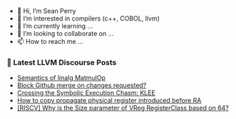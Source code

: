 - 👋 Hi, I’m Sean Perry
- 👀 I’m interested in compilers (c++, COBOL, llvm)
- 🌱 I’m currently learning ...
- 💞️ I’m looking to collaborate on ...
- 📫 How to reach me ...

<!---
s66perry/s66perry is a ✨ special ✨ repository because its `README.md` (this file) appears on your GitHub profile.
You can click the Preview link to take a look at your changes.
--->
### 📕 Latest LLVM Discourse Posts

<!-- DISCOURSE-LLVM:START -->
- [Semantics of linalg MatmulOp](https://discourse.llvm.org/t/semantics-of-linalg-matmulop/75336#post_1)
- [Block Github merge on changes requested?](https://discourse.llvm.org/t/block-github-merge-on-changes-requested/74994?page=2#post_30)
- [Crossing the Symbolic Execution Chasm: KLEE](https://discourse.llvm.org/t/crossing-the-symbolic-execution-chasm-klee/75335#post_1)
- [How to copy propagate physical register introduced before RA](https://discourse.llvm.org/t/how-to-copy-propagate-physical-register-introduced-before-ra/74828#post_7)
- [[RISCV] Why is the Size parameter of VReg RegisterClass based on 64?](https://discourse.llvm.org/t/riscv-why-is-the-size-parameter-of-vreg-registerclass-based-on-64/75333#post_2)
<!-- DISCOURSE-LLVM:END -->
